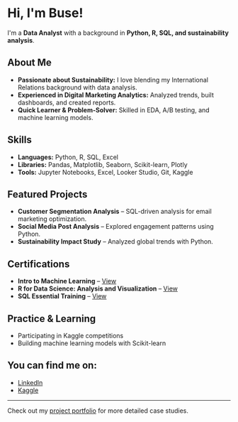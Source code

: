 # Hi, I'm Buse!

I'm a **Data Analyst** with a background in **Python, R, SQL, and sustainability analysis**. 

## About Me
- **Passionate about Sustainability:** I love blending my International Relations background with data analysis.
- **Experienced in Digital Marketing Analytics:** Analyzed trends, built dashboards, and created reports.
- **Quick Learner & Problem-Solver:** Skilled in EDA, A/B testing, and machine learning models.

## Skills
- **Languages:** Python, R, SQL, Excel
- **Libraries:** Pandas, Matplotlib, Seaborn, Scikit-learn, Plotly
- **Tools:** Jupyter Notebooks, Excel, Looker Studio, Git, Kaggle

## Featured Projects
- **Customer Segmentation Analysis** – SQL-driven analysis for email marketing optimization.
- **Social Media Post Analysis** – Explored engagement patterns using Python.
- **Sustainability Impact Study** – Analyzed global trends with Python.

## Certifications
- **Intro to Machine Learning** – [View](https://www.kaggle.com/learn/certification/busetmkaya/intro-to-machine-learning)
- **R for Data Science: Analysis and Visualization** – [View](https://www.linkedin.com/learning/certificates/06bf7245fefef176c33360c88bc39df36f454c44fd41a1cb5f56eeec7deb7590)
- **SQL Essential Training** – [View](https://www.linkedin.com/learning/certificates/048f2950fa39d72e992f41bfc12c9149b72d5b189554697705804772a7de54a8) 

## Practice & Learning
- Participating in Kaggle competitions
- Building machine learning models with Scikit-learn

## You can find me on:
- [LinkedIn](https://www.linkedin.com/in/busetumkaya/) 
- [Kaggle](https://www.kaggle.com/busetmkaya)

---
Check out my [project portfolio](https://github.com/busetumkaya/buse-tumkaya-portfolio) for more detailed case studies.
